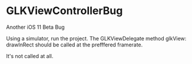 # GLKViewControllerBug
Another iOS 11 Beta Bug

Using a simulator, run the project.  The GLKViewDelegate method glkView: drawInRect should be called at the prefffered framerate.

It's not called at all.
